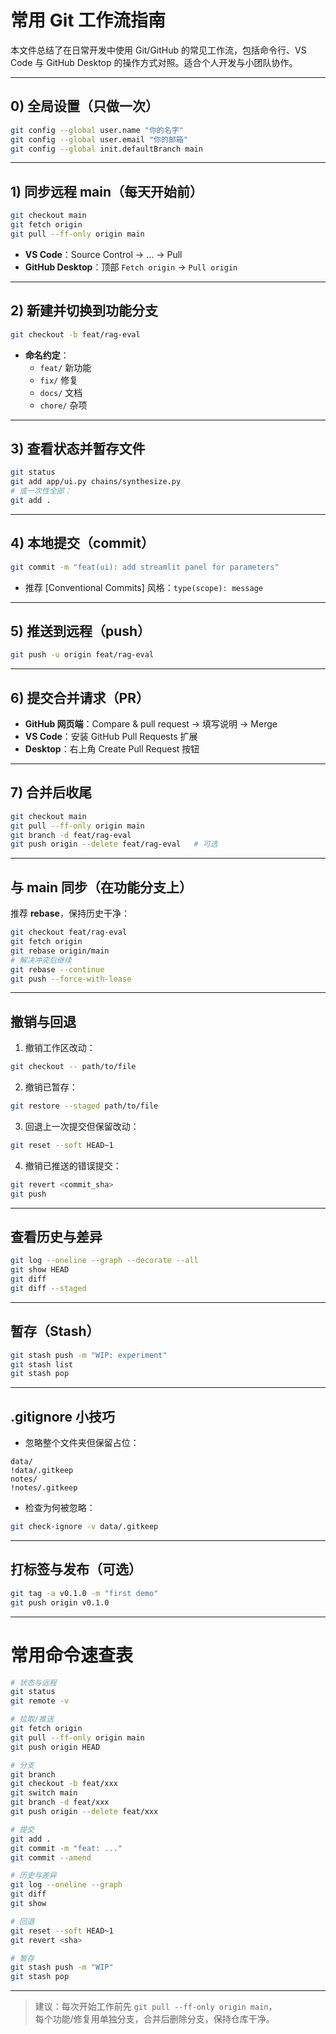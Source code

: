 # 常用 Git 工作流指南

本文件总结了在日常开发中使用 Git/GitHub 的常见工作流，包括命令行、VS Code 与 GitHub Desktop 的操作方式对照。适合个人开发与小团队协作。

---

## 0) 全局设置（只做一次）

```bash
git config --global user.name "你的名字"
git config --global user.email "你的邮箱"
git config --global init.defaultBranch main
```

---

## 1) 同步远程 main（每天开始前）

```bash
git checkout main
git fetch origin
git pull --ff-only origin main
```

- **VS Code**：Source Control → … → Pull  
- **GitHub Desktop**：顶部 `Fetch origin` → `Pull origin`

---

## 2) 新建并切换到功能分支

```bash
git checkout -b feat/rag-eval
```

- **命名约定**：
  - `feat/` 新功能
  - `fix/` 修复
  - `docs/` 文档
  - `chore/` 杂项

---

## 3) 查看状态并暂存文件

```bash
git status
git add app/ui.py chains/synthesize.py
# 或一次性全部：
git add .
```

---

## 4) 本地提交（commit）

```bash
git commit -m "feat(ui): add streamlit panel for parameters"
```

- 推荐 [Conventional Commits] 风格：`type(scope): message`

---

## 5) 推送到远程（push）

```bash
git push -u origin feat/rag-eval
```

---

## 6) 提交合并请求（PR）

- **GitHub 网页端**：Compare & pull request → 填写说明 → Merge  
- **VS Code**：安装 GitHub Pull Requests 扩展  
- **Desktop**：右上角 Create Pull Request 按钮

---

## 7) 合并后收尾

```bash
git checkout main
git pull --ff-only origin main
git branch -d feat/rag-eval
git push origin --delete feat/rag-eval   # 可选
```

---

## 与 main 同步（在功能分支上）

推荐 **rebase**，保持历史干净：

```bash
git checkout feat/rag-eval
git fetch origin
git rebase origin/main
# 解决冲突后继续
git rebase --continue
git push --force-with-lease
```

---

## 撤销与回退

1. 撤销工作区改动：
```bash
git checkout -- path/to/file
```

2. 撤销已暂存：
```bash
git restore --staged path/to/file
```

3. 回退上一次提交但保留改动：
```bash
git reset --soft HEAD~1
```

4. 撤销已推送的错误提交：
```bash
git revert <commit_sha>
git push
```

---

## 查看历史与差异

```bash
git log --oneline --graph --decorate --all
git show HEAD
git diff
git diff --staged
```

---

## 暂存（Stash）

```bash
git stash push -m "WIP: experiment"
git stash list
git stash pop
```

---

## .gitignore 小技巧

- 忽略整个文件夹但保留占位：
```
data/
!data/.gitkeep
notes/
!notes/.gitkeep
```

- 检查为何被忽略：
```bash
git check-ignore -v data/.gitkeep
```

---

## 打标签与发布（可选）

```bash
git tag -a v0.1.0 -m "first demo"
git push origin v0.1.0
```

---

# 常用命令速查表

```bash
# 状态与远程
git status
git remote -v

# 拉取/推送
git fetch origin
git pull --ff-only origin main
git push origin HEAD

# 分支
git branch
git checkout -b feat/xxx
git switch main
git branch -d feat/xxx
git push origin --delete feat/xxx

# 提交
git add .
git commit -m "feat: ..."
git commit --amend

# 历史与差异
git log --oneline --graph
git diff
git show

# 回退
git reset --soft HEAD~1
git revert <sha>

# 暂存
git stash push -m "WIP"
git stash pop
```

---

> 建议：每次开始工作前先 `git pull --ff-only origin main`，  
> 每个功能/修复用单独分支，合并后删除分支，保持仓库干净。
